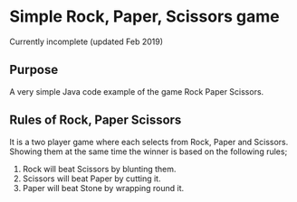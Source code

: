 # Simple Rock, Paper, Scissors game

Currently incomplete (updated Feb 2019)

## Purpose

A very simple Java code example of the game Rock Paper Scissors.

## Rules of Rock, Paper Scissors

It is a two player game where each selects from Rock, Paper and Scissors. Showing them at the same time the winner is based on the following rules;

1. Rock will beat Scissors by blunting them.
2. Scissors will beat Paper by cutting it.
3. Paper will beat Stone by wrapping round it.